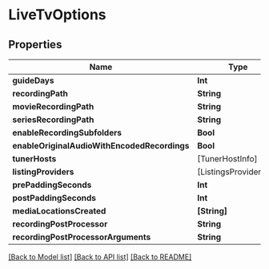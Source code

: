 # LiveTvOptions

## Properties
Name | Type | Description | Notes
------------ | ------------- | ------------- | -------------
**guideDays** | **Int** |  | [optional] 
**recordingPath** | **String** |  | [optional] 
**movieRecordingPath** | **String** |  | [optional] 
**seriesRecordingPath** | **String** |  | [optional] 
**enableRecordingSubfolders** | **Bool** |  | [optional] 
**enableOriginalAudioWithEncodedRecordings** | **Bool** |  | [optional] 
**tunerHosts** | [TunerHostInfo] |  | [optional] 
**listingProviders** | [ListingsProviderInfo] |  | [optional] 
**prePaddingSeconds** | **Int** |  | [optional] 
**postPaddingSeconds** | **Int** |  | [optional] 
**mediaLocationsCreated** | **[String]** |  | [optional] 
**recordingPostProcessor** | **String** |  | [optional] 
**recordingPostProcessorArguments** | **String** |  | [optional] 

[[Back to Model list]](../README.md#documentation-for-models) [[Back to API list]](../README.md#documentation-for-api-endpoints) [[Back to README]](../README.md)


